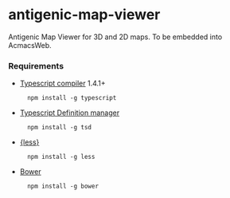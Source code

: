 # antigenic-map-viewer
Antigenic Map Viewer for 3D and 2D maps. To be embedded into AcmacsWeb.

### Requirements
- [Typescript compiler](http://www.typescriptlang.org) 1.4.1+

        npm install -g typescript

- [Typescript Definition manager](http://definitelytyped.org/tsd/)

        npm install -g tsd

- [{less}](http://lesscss.org)

        npm install -g less

- [Bower](http://bower.io)

        npm install -g bower
